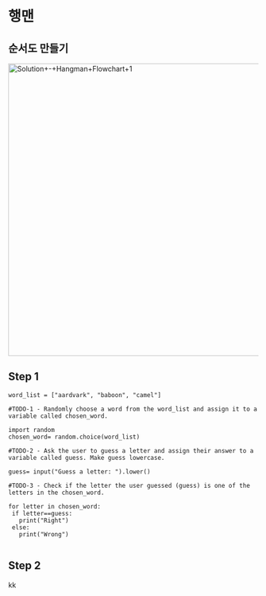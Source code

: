 # 행맨

## 순서도 만들기

<img width="588" alt="Solution+-+Hangman+Flowchart+1" src="https://user-images.githubusercontent.com/121744538/216935260-6244177b-ed41-482f-a478-71bfefaa2a54.png">

## Step 1

```
word_list = ["aardvark", "baboon", "camel"]

#TODO-1 - Randomly choose a word from the word_list and assign it to a variable called chosen_word.

import random
chosen_word= random.choice(word_list)

#TODO-2 - Ask the user to guess a letter and assign their answer to a variable called guess. Make guess lowercase.

guess= input("Guess a letter: ").lower()

#TODO-3 - Check if the letter the user guessed (guess) is one of the letters in the chosen_word.

for letter in chosen_word:
 if letter==guess:
   print("Right")
 else:
   print("Wrong")
   
```

## Step 2
kk

